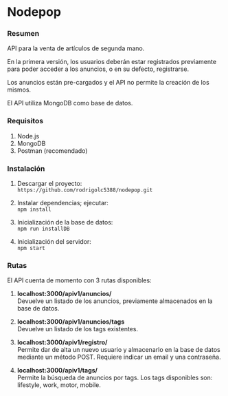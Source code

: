 # Nodepop  

### Resumen  

API para la venta de artículos de segunda mano.

En la primera versión, los usuarios deberán estar registrados previamente para poder acceder a los anuncios, o en su defecto, registrarse.

Los anuncios están pre-cargados y el API no permite la creación de los mismos.

El API utiliza MongoDB como base de datos.

### Requisitos  
1. Node.js
2. MongoDB
3. Postman (recomendado)

### Instalación  
1. Descargar el proyecto:  
	`https://github.com/rodrigolc5388/nodepop.git`
	
2. Instalar dependencias; ejecutar:  
	`npm install`
	
3. Inicialización de la base de datos:  
	`npm run installDB`
	
4. Inicialización del servidor:  
	`npm start`
	
###  Rutas  
El API cuenta de momento con 3 rutas disponibles:

1. **localhost:3000/apiv1/anuncios/**  
	Devuelve un listado de los anuncios, previamente almacenados en la 	base de datos.
	
2. **localhost:3000/apiv1/anuncios/tags**  
	Devuelve un listado de los tags existentes.
	
3. **localhost:3000/apiv1/registro/**  
	Permite dar de alta un nuevo usuario y almacenarlo en la base de 	datos mediante un método POST. Requiere indicar un email y una 	contraseña.
	
4. **localhost:3000/apiv1/tags/**  
	Permite la búsqueda de anuncios por tags. Los tags disponibles son: 	lifestyle, work, motor, mobile. 
	
	
